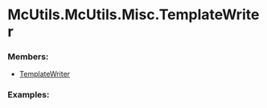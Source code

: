 # <a id="McUtils.McUtils.Misc.TemplateWriter">McUtils.McUtils.Misc.TemplateWriter</a>
    


### Members:

  - [TemplateWriter](TemplateWriter/TemplateWriter.md)

### Examples:


